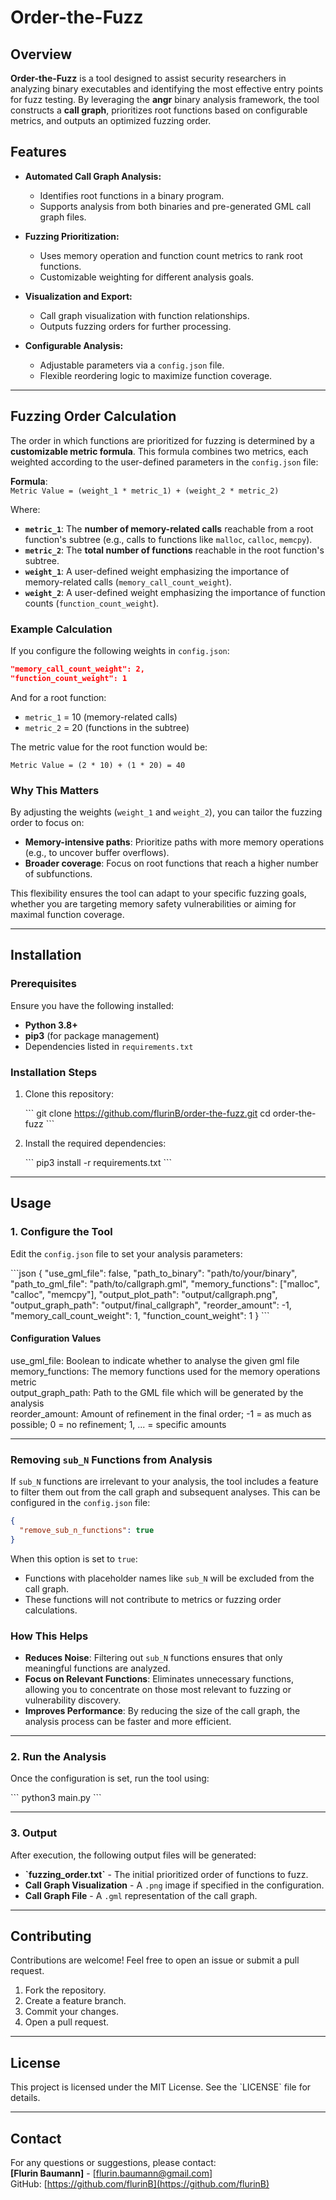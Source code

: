 # Order-the-Fuzz

## Overview

**Order-the-Fuzz** is a tool designed to assist security researchers in analyzing binary executables and identifying the most effective entry points for fuzz testing. By leveraging the **angr** binary analysis framework, the tool constructs a **call graph**, prioritizes root functions based on configurable metrics, and outputs an optimized fuzzing order.

## Features

- **Automated Call Graph Analysis:**  
  - Identifies root functions in a binary program.
  - Supports analysis from both binaries and pre-generated GML call graph files.
  
- **Fuzzing Prioritization:**  
  - Uses memory operation and function count metrics to rank root functions.
  - Customizable weighting for different analysis goals.

- **Visualization and Export:**  
  - Call graph visualization with function relationships.
  - Outputs fuzzing orders for further processing.

- **Configurable Analysis:**  
  - Adjustable parameters via a `config.json` file.
  - Flexible reordering logic to maximize function coverage.

---

## Fuzzing Order Calculation

The order in which functions are prioritized for fuzzing is determined by a **customizable metric formula**. This formula combines two metrics, each weighted according to the user-defined parameters in the `config.json` file:

**Formula**:  
`Metric Value = (weight_1 * metric_1) + (weight_2 * metric_2)`

Where:  
- **`metric_1`**: The **number of memory-related calls** reachable from a root function's subtree (e.g., calls to functions like `malloc`, `calloc`, `memcpy`).  
- **`metric_2`**: The **total number of functions** reachable in the root function's subtree.  
- **`weight_1`**: A user-defined weight emphasizing the importance of memory-related calls (`memory_call_count_weight`).  
- **`weight_2`**: A user-defined weight emphasizing the importance of function counts (`function_count_weight`).  

### Example Calculation

If you configure the following weights in `config.json`:

```json
"memory_call_count_weight": 2,
"function_count_weight": 1
```

And for a root function:
- `metric_1` = 10 (memory-related calls)
- `metric_2` = 20 (functions in the subtree)

The metric value for the root function would be:

```
Metric Value = (2 * 10) + (1 * 20) = 40
```

### Why This Matters

By adjusting the weights (`weight_1` and `weight_2`), you can tailor the fuzzing order to focus on:
- **Memory-intensive paths**: Prioritize paths with more memory operations (e.g., to uncover buffer overflows).  
- **Broader coverage**: Focus on root functions that reach a higher number of subfunctions.  

This flexibility ensures the tool can adapt to your specific fuzzing goals, whether you are targeting memory safety vulnerabilities or aiming for maximal function coverage.

---

## Installation

### Prerequisites

Ensure you have the following installed:

- **Python 3.8+**
- **pip3** (for package management)
- Dependencies listed in `requirements.txt`

### Installation Steps

1. Clone this repository:

   \`\`\`
   git clone https://github.com/flurinB/order-the-fuzz.git
   cd order-the-fuzz
   \`\`\`

2. Install the required dependencies:

   \`\`\`
   pip3 install -r requirements.txt
   \`\`\`

---

## Usage

### 1. Configure the Tool

Edit the `config.json` file to set your analysis parameters:

\`\`\`json
{
  "use_gml_file": false,
  "path_to_binary": "path/to/your/binary",
  "path_to_gml_file": "path/to/callgraph.gml",
  "memory_functions": ["malloc", "calloc", "memcpy"],
  "output_plot_path": "output/callgraph.png",
  "output_graph_path": "output/final_callgraph",
  "reorder_amount": -1,
  "memory_call_count_weight": 1,
  "function_count_weight": 1
}
\`\`\`

#### Configuration Values

use_gml_file: Boolean to indicate whether to analyse the given gml file \
memory_functions: The memory functions used for the memory operations metric \
output_graph_path: Path to the GML file which will be generated by the analysis \
reorder_amount: Amount of refinement in the final order; -1 = as much as possible; 0 = no refinement; 1, ... = specific amounts

---

### Removing `sub_N` Functions from Analysis

If `sub_N` functions are irrelevant to your analysis, the tool includes a feature to filter them out from the call graph and subsequent analyses. This can be configured in the `config.json` file:

```json
{
  "remove_sub_n_functions": true
}
```

When this option is set to `true`:
- Functions with placeholder names like `sub_N` will be excluded from the call graph.
- These functions will not contribute to metrics or fuzzing order calculations.

### How This Helps

- **Reduces Noise**: Filtering out `sub_N` functions ensures that only meaningful functions are analyzed.
- **Focus on Relevant Functions**: Eliminates unnecessary functions, allowing you to concentrate on those most relevant to fuzzing or vulnerability discovery.
- **Improves Performance**: By reducing the size of the call graph, the analysis process can be faster and more efficient.

---


### 2. Run the Analysis

Once the configuration is set, run the tool using:

\`\`\`
python3 main.py
\`\`\`

---

### 3. Output

After execution, the following output files will be generated:

- **\`fuzzing_order.txt\`** - The initial prioritized order of functions to fuzz.
- **Call Graph Visualization** - A `.png` image if specified in the configuration.
- **Call Graph File** - A `.gml` representation of the call graph.

---

## Contributing

Contributions are welcome! Feel free to open an issue or submit a pull request.

1. Fork the repository.
2. Create a feature branch.
3. Commit your changes.
4. Open a pull request.

---

## License

This project is licensed under the MIT License. See the \`LICENSE\` file for details.

---

## Contact

For any questions or suggestions, please contact:  
**[Flurin Baumann]** - [flurin.baumann@gmail.com]  
GitHub: [https://github.com/flurinB](https://github.com/flurinB)
